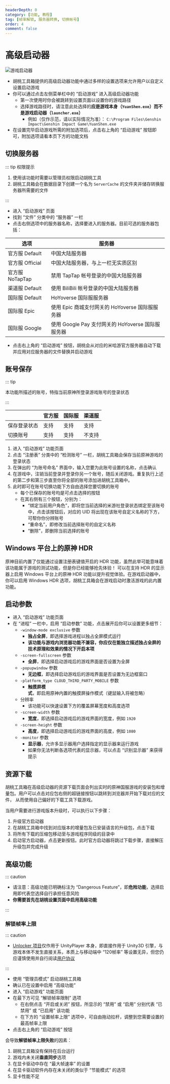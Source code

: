 ```yaml
---
headerDepth: 0
category: [功能, 教程]
tag: [帧率解锁, 服务器转换, 切换帐号]
order: 4
comment: false
---
```


# 高级启动器

![游戏启动器](https://img.alicdn.com/imgextra/i4/1797064093/O1CN014YLRnj1g6e0zQaBl6_!!1797064093.png_.webp)

- 胡桃工具箱提供的高级启动器功能中通过多样的设置选项来允许用户以自定义设置启动游戏
- 你可以通过点击左侧菜单栏中的 “启动游戏” 进入高级启动器功能
  - 第一次使用时你会被跳转到设置页面以设置你的游戏路径
  - 选择游戏路径时，请注意此处选择的**应是游戏本身（`YuanShen.exe`）而不是游戏启动器（`launcher.exe`）**
    - 例如（仅作示范，请以实际情况为准）：
  `C:\Program Files\Genshin Impact\Genshin Impact Game\YuanShen.exe`
- 在设置完毕启动游戏所需的附加选项后，点击右上角的 “启动游戏” 按钮即可，附加选项请看本页下方的功能文档

## 切换服务器

::: tip 权限提示

1. 使用该功能时需要以管理员权限启动胡桃工具
2. 胡桃工具箱会在数据目录下创建一个名为 `ServerCache` 的文件夹并储存转换服务器所需要的文件

:::

- 进入 “启动游戏” 页面
- 找到 “文件” 分类中的 “服务器” 一栏
- 点击右侧选项中的服务器名称，选择要进入的服务器。目前可选的服务器包括：

| 选项            | 服务器                                            |
| --------------- | ------------------------------------------------- |
| 官方服 Default  | 中国大陆服务器                                    |
| 官方服 Official | 中国大陆服务器，与上一栏无实质区别                |
| 官方服 NoTapTap | 禁用 TapTap 帐号登录的中国大陆服务器              |
| 渠道服 Default  | 使用 BiliBili 帐号登录的中国大陆服务器            |
| 国际服 Default  | HoYoverse 国际服服务器                            |
| 国际服 Epic     | 使用 Epic 商城支付网关的 HoYoverse 国际服服务器   |
| 国际服 Google   | 使用 Google Pay 支付网关的 HoYoverse 国际服服务器 |

- 点击右上角的 “启动游戏” 按钮，胡桃会从对应的米哈游官方服务器自动下载并应用对应服务器的文件替换并启动游戏

## 账号保存

::: tip

本功能所描述的账号，特指当前原神所登录游戏账号的登录状态

:::

|              | 官方服 | 国际服 | 渠道服 |
| ------------ | ------ | ------ | ------ |
| 保存登录状态 | 支持   | 支持   | 支持   |
| 切换账号     | 支持   | 支持   | 不支持 |

1. 进入 “启动游戏” 功能页面
2. 点击 “注册表” 分类中的 “检测账号” 一栏，胡桃工具箱会保存当前原神游戏的登录状态
3. 在弹出的 “为账号命名” 界面中，输入您要为此账号设置的名称，点击确认
4. 在游戏中，注销当前登录并登录你另一个账号，随后关闭游戏。重复执行上述的第二步和第三步直至你将全部的账号添加进胡桃工具箱中。
5. 此时即可在账号切换功能下方自由选择您要切换的账号
   - 每个已保存的账号均是可点击选择的按钮
   - 在其右侧有三个按钮，分别为：
     - “绑定当前用户角色”，即将您当前选择的米游社登录状态绑定至该账号中，点击该按钮后，对应的 UID 将出现在该账号自定义名称的下方，可帮你你分辨账号
     - “重命名”，即修改当前选择账号的自定义名称
     - “删除”，即删除当前选择的账号

## Windows 平台上的原神 HDR

原神目前内置了仅能通过设置注册表键值开启的 HDR 功能，虽然此举可能意味着该功能属于游戏的测试功能，但是你已经能够抢先体验！
可以在支持 HDR 的显示器上启用 Windows 平台上的原神 HDR 功能以提升视觉体验。在游戏启动器中，你可以启用 Windows HDR 选项，胡桃工具箱会在游戏启动时激活游戏的此内置功能。

## 启动参数

- 进入 “启动游戏” 功能页面
- 在 “进程” 一栏中，启用 “启动参数” 功能，点击展开后你可以设置更多细节：
  - `-window-mode exclusive` 参数
    - **独占全屏**，即选择游戏进程以独占全屏模式运行
    - **该功能与游戏内浏览器功能不兼容，你应仅在能独立描述独占全屏的技术原理和效果的情况下开启本项**
  - `-screen-fullscreen` 参数
    - **全屏**，即选择启动游戏后的游戏界面是否设置为全屏
  - `-popupwindow` 参数
    - **无边框**，即选择启动游戏后的游戏界面是否设置为无边框窗口
  - `-platform_type CLOUD_THIRD_PARTY_MOBILE` 参数
    - **触摸屏模式**，即启用原神内置的触摸屏操作模式（键鼠输入将被忽略）
  - 分辨率
    - 该功能可以快速设置下方的覆盖屏幕宽度和高度选项
  - `-screen-width` 参数
    - **宽度**，即选择启动游戏后的游戏界面的宽度，例如 `1920`
  - `-screen-height` 参数
    - **高度**，即选择启动游戏后的游戏界面的高度，例如 `1080`
  - `-monitor` 参数
    - **显示器**，允许多显示器用户选择指定的显示器来运行游戏
    - 如果你无法判断各选项代表的显示器，可以点击 “识别显示器” 来获得提示

## 资源下载

胡桃工具箱在高级启动器的资源下载页面会列出实时的原神国服游戏的安装包和增量包。用户可以点击对应包右侧的超链接按钮以跳转到浏览器并开始下载对应的文件，
从而使用自己偏好的下载工具下载游戏。

当用户需要进行游戏版本升级时，可以执行以下步骤：

1. 升级官方启动器
2. 在胡桃工具箱中找到对应版本的增量包及已安装语言的升级包，点击下载
3. 将所有下载的压缩包移动至与游戏程序同级的目录中
4. 启动官方启动器，点击更新按钮。此时官方启动器将跳过下载步骤，直接解压升级包并完成升级

## 高级功能

::: caution

- 请注意：高级功能已明确标注为 “Dangerous Feature”，即**危险功能**，选择启用即代表您选择自行承担任意风险
- **你需要首先在胡桃设置页面中启用高级功能**

:::

### 解锁帧率上限

::: caution

- [Unlocker 项目](https://github.com/DGP-Studio/Unlocker)仅作用于 UnityPlayer 本身，即直接作用于 Unity3D 引擎，与游戏本体不发生直接关系，本质上与移动端中 “120帧率” 等设置无异，但您仍应谨慎使用并自行阅读[用户协议](../statements/tos.md#总则)

:::

- 使用 “管理员模式” 启动胡桃工具箱
- 确认已在设置中启用 “高级功能”
- 进入 “启动游戏” 功能页面
- 在最下方可见 “解锁帧率限制” 选项
  - 在右侧点击 “开启或关闭” 按钮，所显示的 “禁用” 或 “启用” 分别代表 “已禁用” 或 “已启用” 该功能
  - 在下方的 “设置帧率上限” 选项中，可自由拖动拉杆，调整到您需要设置的最高帧率上限
- 点击右上角的 “启动游戏” 按钮

会导致**解锁帧率上限失败**的因素：

1. 胡桃工具箱没有保持在后台运行
2. 游戏内未关闭**垂直同步**选项
3. 在显卡驱动中存在 “最大帧速率” 的设置
4. 在显卡驱动软件内存在未关闭的类似于 “节能模式” 的选项
5. 显卡性能不足
